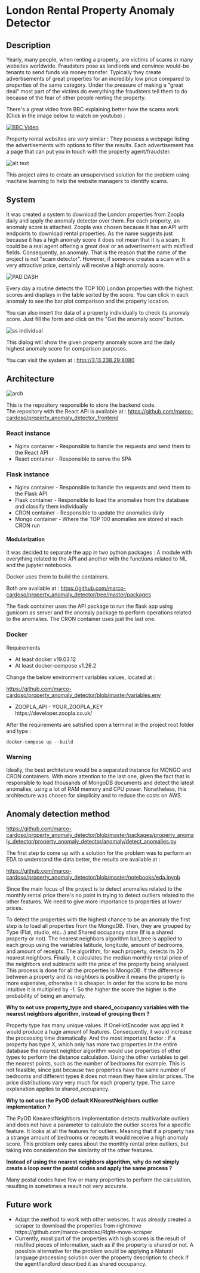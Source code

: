 
<h1>London Rental Property Anomaly Detector</h1>

<h2>Description</h2>

Yearly, many people, when renting a property, are victims of scams in many websites worldwide. 
Fraudsters pose as landlords and convince would-be tenants to send funds via money transfer. Typically
they create advertisements of great properties for an incredibly low price compared to properties of 
the same category. Under the pressure of making a "great deal"  most part of the victims do everything
the fraudsters tell them to do because of the fear of other people renting the property.

There's a great video from BBC explaining better how the scams work (Click in the image below to watch on youtube) :

[![BBC Video](https://img.youtube.com/vi/mOGAxUqHxsE/0.jpg)](https://www.youtube.com/watch?v=mOGAxUqHxsE)


Property rental websites are very similar : They possess a webpage listing the advertisements with options to filter the
results. Each advertisement has a page that can put you in touch with the property agent/fraudster. 


![alt text](https://github.com/marco-cardoso/property_anomaly_detector/blob/master/zoopla_properties.png)


This project aims to create an unsupervised solution for the problem using machine learning to help the website managers
to identify scams.


<h2> System </h2>

It was created a system to download the London properties from Zoopla daily and apply the anomaly detector over them. For each property,
an anomaly score is attached. Zoopla was chosen because it has an API with endpoints to download rental properties. As the name
suggests just because it has a high anomaly score it does not mean that it is a scam. It could be a real agent offering a great deal or
an advertisement with misfiled fields. Consequently, an anomaly. That is the reason that the name of the project is not "scam detector". 
However, if someone creates a scam with a very attractive price, certainly will receive a high anomaly score.

![PAD DASH](https://github.com/marco-cardoso/property_anomaly_detector/blob/master/pad_dash.png)

Every day a routine detects the TOP 100 London properties with the highest scores and displays in the table sorted by the score. 
You can click in each anomaly to see the bar plot comparison and the property location. 

You can also insert the data of a property individually to check its anomaly score. Just fill the form and click on the "Get the anomaly score" button.

![ss individual](https://github.com/marco-cardoso/property_anomaly_detector/blob/master/classify_individual_property.png)

This dialog will show the given property anomaly score and the daily highest anomaly score for comparison purposes.

You can visit the system at : http://3.13.238.29:8080


<h2> Architecture </h2>

![arch](https://github.com/marco-cardoso/property_anomaly_detector/blob/master/pad_arch.jpg)

This is the repository responsible to store the backend code. </br>
The repository with the React API is available at : https://github.com/marco-cardoso/property_anomaly_detector_frontend

<h3> React instance </h3>

<ul>
    <li>Nginx container - Responsible to handle the requests and send them to the React API </li>
    <li>React container - Responsible to serve the SPA</li>
</ul>

<h3> Flask instance </h3>

<ul>
    <li>Nginx container - Responsible to handle the requests and send them to the Flask API </li>
    <li>Flask container - Responsible to load the anomalies from the database and classify them individually</li>
    <li>CRON container - Responsible to update the anomalies daily</li>
    <li>Mongo container - Where the TOP 100 anomalies are stored at each CRON run</li>
</ul>

<h4> Modularization </h4>

It was decided to separate the app in two python packages : A module with everything related to the API and another with the 
functions related to ML and the jupyter notebooks.

Docker uses them to build the containers. 

Both are available at : https://github.com/marco-cardoso/property_anomaly_detector/tree/master/packages 

The flask container uses the API package to run the flask app using gunicorn as server and the anomaly package to
perform operations related to the anomalies. The CRON container uses just the last one.


<h3>Docker</h3>

Requirements
<ul>
    <li>At least docker v19.03.12 </li>
    <li>At least docker-compose v1.26.2</li>
</ul>

Change the below environment variables values, located at :

https://github.com/marco-cardoso/property_anomaly_detector/blob/master/variables.env

<ul>
    <li>ZOOPLA_API - YOUR_ZOOPLA_KEY </br>
      https://developer.zoopla.co.uk/
    </li>
</ul>

After the requirements are satisfied open a terminal in the project root folder and type :

    docker-compose up --build
    
<h3>Warning</h3>

Ideally, the best architeture would be a separated instance for MONGO and CRON containers. With more
attention to the last one, given the fact that is responsible to load thousands of MongoDB documents and detect the latest
anomalies, using a lot of RAM memory and CPU power. Nonetheless, this architecture was chosen for simplicity and to
reduce the costs on AWS.


<h2> Anomaly detection method </h2>

https://github.com/marco-cardoso/property_anomaly_detector/blob/master/packages/property_anomaly_detector/property_anomaly_detector/anomaly/detect_anomalies.py


The first step to come up with a solution for the problem was to perform an EDA to understand the data better, the results are available at :

https://github.com/marco-cardoso/property_anomaly_detector/blob/master/notebooks/eda.ipynb

Since the main focus of the project is to detect anomalies related to the monthly rental price there's no point in trying to detect
outliers related to the other features. We need to give more importance to properties at lower prices.


To detect the properties with the highest chance to be an anomaly the first step is to load all properties from the MongoDB. Then, they are
grouped by Type (Flat, studio, etc...) and Shared occupancy state (If is a shared property or not). The nearest neighbors 
algorithm ball_tree is applied to each group using the variables latitude, longitude, amount of bedrooms, and amount of receipts. The
algorithm, for each property, detects its 20 nearest neighbors. Finally, it calculates the median monthly rental price of the neighbors 
and subtracts with the price of the property being analysed. This process is done for all the properties in MongoDB. If the difference
between a property and its neighbors is positive it means the property is more expensive, otherwise it is cheaper. In order for the score
to be more intuitive it is multiplied by -1. So the higher the score the higher is the probability of being an anomaly.



<b>Why to not use property_type and shared_occupancy variables with the nearest neighbors algorithm, instead of grouping them ?</b>

Property type has many unique values. If OneHotEncoder was applied it would produce a huge amount of features. Consequently, it would increase
the processing time dramatically. And the most important factor : If a property has type X, which only has more two
properties in the entire database the nearest neighbor algorithm would use properties of other types to perform the distance calculation.
Using the other variables to get the nearest points, such as the number of bedrooms for example. This is not feasible, since just because
two properties have the same number of bedrooms and different types it does not mean they have similar prices. The price distributions 
vary very much for each property type. The same explanation applies to shared_occupancy.

<b>Why to not use the PyOD default KNearestNeighbors outlier implementation ?</b>

The PyOD KnearestNeighbors implementation detects multivariate outliers and does not have a parameter to calculate the outlier scores for 
a specific feature. It looks at all the features for outliers. Meaning that if a property has a strange amount of bedrooms or recepts it would receive
a high anomaly score. This problem only cares about the monthly rental price outliers, but taking into consideration the similarity of the other
features.


<b>Instead of using the nearest neighbors algorithm, why do not simply create a loop over the postal codes and apply the same process ?</b>

Many postal codes have few or many properties to perform the calculation, resulting in sometimes a result not very accurate.


<h2> Future work </h2>

<ul>
    <li> 
        Adapt the method to work with other websites.  It was already created a scraper to download the properties from rightmove </br>
        https://github.com/marco-cardoso/RIght-move-scraper
    </li>
    <li>
        Currently, most part of the properties with high scores is the result of misfiled pieces of information, such as if the property is shared or not.
        A possible alternative for the problem would be applying a Natural language processing solution over the property description to check if
        the agent/landlord described it as shared occupancy.
    </li>
</ul>
